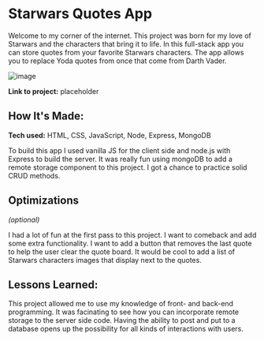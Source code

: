 # Starwars Quotes App
Welcome to my corner of the internet. This project was born for my love of Starwars and the characters that bring it to life. In this full-stack app you can store quotes from your favorite Starwars characters. The app allows you to replace Yoda quotes from once that come from Darth Vader.

![image](https://github.com/user-attachments/assets/aa6e78e2-8d23-427e-9456-5aa7ef8af6bd)

**Link to project:** placeholder

## How It's Made:

**Tech used:** HTML, CSS, JavaScript, Node, Express, MongoDB

To build this app I used vanilla JS for the client side and node.js with Express to build the server. It was really fun using mongoDB to add a remote storage component to this project. I got a chance to practice solid CRUD methods.


## Optimizations
*(optional)*

I had a lot of fun at the first pass to this project. I want to comeback and add some extra functionality. I want to add a button that removes the last quote to help the user clear the quote board. It would be cool to add a list of Starwars characters images that display next to the quotes.

## Lessons Learned:

This project allowed me to use my knowledge of front- and back-end programming. It was facinating to see how you can incorporate remote storage to the server side code. Having the ability to post and put to a database opens up the possibility for all kinds of interactions with users.




